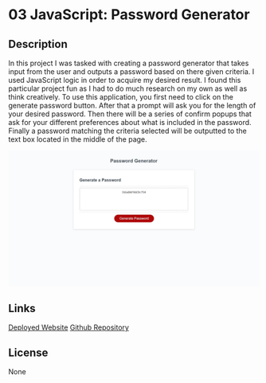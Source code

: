 # 03 JavaScript: Password Generator

## Description

In this project I was tasked with creating a password generator that takes input from the user and outputs a password based on there given criteria.  I used JavaScript logic in order to acquire my desired result.  I found this particular project fun as I had to do much research on my own as well as think creatively.  To use this application, you first need to click on the generate password button.  After that a prompt will ask you for the length of your desired password.  Then there will be a series of confirm popups that ask for your different preferences about what is included in the password.  Finally a password matching the criteria selected will be outputted to the text box located in the middle of the page.



    
![alt text](./WebsiteSS.JPG)
    

## Links

[Deployed Website](https://unheardof77.github.io/Password-Generator/)
[Github Repository](https://github.com/unheardof77/Password-Generator)

## License

None








